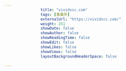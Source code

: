 ---
                title: "vividscc.com"
                tags: [事業所]
                externalUrl: "https://vividscc.com/"
                weight: 251
                showDate: false
                showAuthor: false
                showReadingTime: false
                showEdit: false
                showLikes: false
                showViews: false
                layoutBackgroundHeaderSpace: false
                ---

